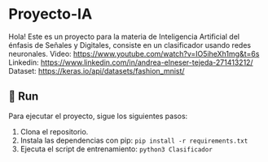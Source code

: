 # Proyecto-IA

Hola! Este es un proyecto para la materia de Inteligencia Artificial del énfasis de Señales y Digitales, consiste en un clasificador usando redes neuronales.
Video: https://www.youtube.com/watch?v=IO5iheXh1mg&t=6s
Linkedin: https://www.linkedin.com/in/andrea-elneser-tejeda-271413212/
Dataset: https://keras.io/api/datasets/fashion_mnist/

## 🚀 Run
Para ejecutar el proyecto, sigue los siguientes pasos:
1. Clona el repositorio.
2. Instala las dependencias con pip: `pip install -r requirements.txt`
3. Ejecuta el script de entrenamiento: `python3 Clasificador`